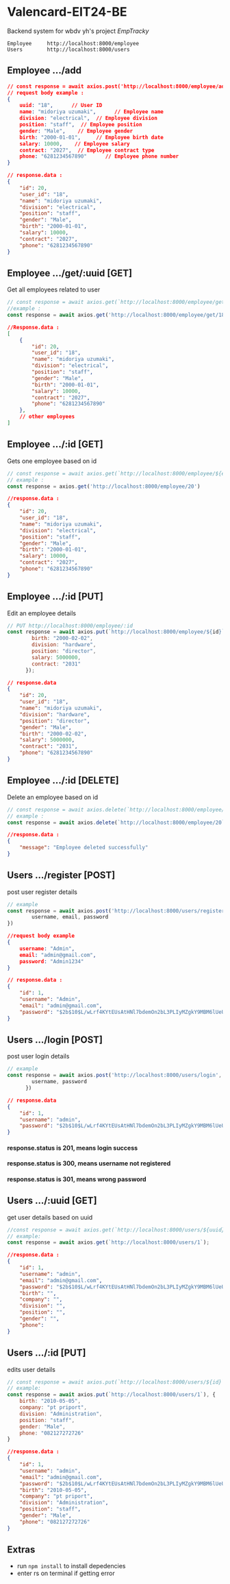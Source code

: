 # Valencard-EIT24-BE
Backend system for wbdv yh's project *EmpTracky*

```javascript=
Employee     http://localhost:8000/employee
Users        http://localhost:8000/users
```


## Employee .../add

```json
// const response = await axios.post('http://localhost:8000/employee/add', { uuid, name, division, position, gender, birth, salary, contract, phone })
// request body example :
{
    uuid: "18",      // User ID
    name: "midoriya uzumaki",      // Employee name
    division: "electrical",  // Employee division
    position: "staff",  // Employee position
    gender: "Male",    // Employee gender
    birth: "2000-01-01",     // Employee birth date
    salary: 10000,    // Employee salary
    contract: "2027",  // Employee contract type
    phone: "6281234567890"      // Employee phone number
}

```

```json
// response.data :
{
    "id": 20,
    "user_id": "18",
    "name": "midoriya uzumaki",
    "division": "electrical",
    "position": "staff",
    "gender": "Male",
    "birth": "2000-01-01",
    "salary": 10000,
    "contract": "2027",
    "phone": "6281234567890"
}
```

## Employee .../get/:uuid [GET]
Get all employees related to user
```javascript
// const response = await axios.get(`http://localhost:8000/employee/get/${uuid}`)
//example :
const response = await axios.get('http://localhost:8000/employee/get/18')
```

```json
//Response.data :
[
    {
        "id": 20,
        "user_id": "18",
        "name": "midoriya uzumaki",
        "division": "electrical",
        "position": "staff",
        "gender": "Male",
        "birth": "2000-01-01",
        "salary": 10000,
        "contract": "2027",
        "phone": "6281234567890"
    },
    // other employees
]
```

## Employee .../:id [GET]
Gets one employee based on id
```javascript
// const response = await axios.get(`http://localhost:8000/employee/${employeeid}`);
// example :
const response = axios.get('http://localhost:8000/employee/20')
```

```json
//response.data :
{
    "id": 20,
    "user_id": "18",
    "name": "midoriya uzumaki",
    "division": "electrical",
    "position": "staff",
    "gender": "Male",
    "birth": "2000-01-01",
    "salary": 10000,
    "contract": "2027",
    "phone": "6281234567890"
}
```

## Employee  .../:id [PUT]
Edit an employee details
```javascript
// PUT http://localhost:8000/employee/:id
const response = await axios.put(`http://localhost:8000/employee/${id}`, {
        birth: "2000-02-02",
        division: "hardware",
        position: "director",
        salary: 5000000,
        contract: "2031"
      });
```
``` json
// response.data
{
    "id": 20,
    "user_id": "18",
    "name": "midoriya uzumaki",
    "division": "hardware",
    "position": "director",
    "gender": "Male",
    "birth": "2000-02-02",
    "salary": 5000000,
    "contract": "2031",
    "phone": "6281234567890"
}
```
## Employee .../:id [DELETE]
Delete an employee based on id
```javascript
// const response = await axios.delete(`http://localhost:8000/employee/${id}`)
// example :
const response = await axios.delete(`http://localhost:8000/employee/20`)
```

```json
//response.data :
{
    "message": "Employee deleted successfully"
}
```
## Users .../register [POST]
post user register details
```javascript
// example
const response = await axios.post('http://localhost:8000/users/register', {
        username, email, password
})
```
```json
//request body example
{
    username: "Admin",
    email: "admin@gmail.com",
    password: "Admin1234"
}
```
```json
// response.data :
{
    "id": 1,
    "username": "Admin",
    "email": "admin@gmail.com",
    "password": "$2b$10$L/wLrf4KYtEUsAtHNl7bdemOn2bL3PLIyMZgkY9MBM6lUeU328UOe", //hashed password
}
```
## Users .../login [POST]
post user login details
```javascript
// example
const response = await axios.post('http://localhost:8000/users/login', {
        username, password
      })
```
```json
// response.data
{
    "id": 1,
    "username": "admin",
    "password": "$2b$10$L/wLrf4KYtEUsAtHNl7bdemOn2bL3PLIyMZgkY9MBM6lUeU328UOe"
}
```
#### response.status is 201, means login success
#### response.status is 300, means username not registered
#### response.status is 301, means wrong password

## Users .../:uuid [GET]
get user details based on uuid
```javascript
//const response = await axios.get(`http://localhost:8000/users/${uuid}`);
// example:
const response = await axios.get(`http://localhost:8000/users/1`);
```
```json
//response.data :
{
    "id": 1,
    "username": "admin",
    "email": "admin@gmail.com",
    "password": "$2b$10$L/wLrf4KYtEUsAtHNl7bdemOn2bL3PLIyMZgkY9MBM6lUeU328UOe",
    "birth": "",
    "company": "",
    "division": "",
    "position": "",
    "gender": "",
    "phone": 
}
```

## Users .../:id [PUT]
edits user details
```javascript
// const response = await axios.put(`http://localhost:8000/users/${id}`
// example:
const response = await axios.put(`http://localhost:8000/users/1`), {
    birth: "2010-05-05",
    company: "pt priport",
    division: "Administration",
    position: "staff",
    gender: "Male",
    phone: "082127272726"
}
```
```json
//response.data :
{
    "id": 1,
    "username": "admin",
    "email": "admin@gmail.com",
    "password": "$2b$10$L/wLrf4KYtEUsAtHNl7bdemOn2bL3PLIyMZgkY9MBM6lUeU328UOe",
    "birth": "2010-05-05",
    "company": "pt priport",
    "division": "Administration",
    "position": "staff",
    "gender": "Male",
    "phone": "082127272726"
}
```

## Extras
- run ``npm install`` to install depedencies
- enter rs on terminal if getting error